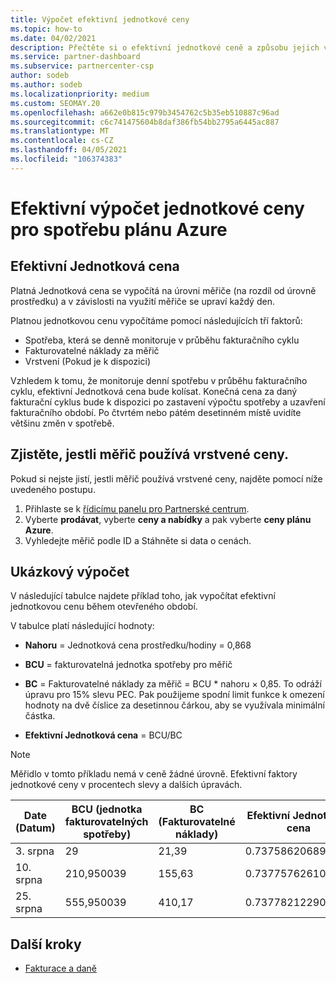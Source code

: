 ```yaml
---
title: Výpočet efektivní jednotkové ceny
ms.topic: how-to
ms.date: 04/02/2021
description: Přečtěte si o efektivní jednotkové ceně a způsobu jejich výpočtu. Tento článek obsahuje také ukázkový výpočet.
ms.service: partner-dashboard
ms.subservice: partnercenter-csp
author: sodeb
ms.author: sodeb
ms.localizationpriority: medium
ms.custom: SEOMAY.20
ms.openlocfilehash: a662e0b815c979b3454762c5b35eb510887c96ad
ms.sourcegitcommit: c6c741475604b8daf386fb54bb2795a6445ac887
ms.translationtype: MT
ms.contentlocale: cs-CZ
ms.lasthandoff: 04/05/2021
ms.locfileid: "106374383"
---
```

# <a name="effective-unit-price-calculation-for-azure-plan-consumption"></a>Efektivní výpočet jednotkové ceny pro spotřebu plánu Azure

## <a name="the-effective-unit-price"></a>Efektivní Jednotková cena

Platná Jednotková cena se vypočítá na úrovni měřiče (na rozdíl od úrovně prostředku) a v závislosti na využití měřiče se upraví každý den.

Platnou jednotkovou cenu vypočítáme pomocí následujících tří faktorů:

- Spotřeba, která se denně monitoruje v průběhu fakturačního cyklu
- Fakturovatelné náklady za měřič
- Vrstvení (Pokud je k dispozici)

Vzhledem k tomu, že monitoruje denní spotřebu v průběhu fakturačního cyklu, efektivní Jednotková cena bude kolísat. Konečná cena za daný fakturační cyklus bude k dispozici po zastavení výpočtu spotřeby a uzavření fakturačního období. Po čtvrtém nebo pátém desetinném místě uvidíte většinu změn v spotřebě.

## <a name="find-out-whether-your-meter-uses-tiered-pricing"></a>Zjistěte, jestli měřič používá vrstvené ceny.

Pokud si nejste jistí, jestli měřič používá vrstvené ceny, najděte pomocí níže uvedeného postupu. 

1. Přihlaste se k [řídicímu panelu pro Partnerské centrum](https://partner.microsoft.com/dashboard/).
2. Vyberte **prodávat**, vyberte **ceny a nabídky** a pak vyberte **ceny plánu Azure**.
3. Vyhledejte měřič podle ID a Stáhněte si data o cenách. 

## <a name="sample-calculation"></a>Ukázkový výpočet

V následující tabulce najdete příklad toho, jak vypočítat efektivní jednotkovou cenu během otevřeného období.

V tabulce platí následující hodnoty: 

- **Nahoru** = Jednotková cena prostředku/hodiny = 0,868

- **BCU** = fakturovatelná jednotka spotřeby pro měřič

- **BC** = Fakturovatelné náklady za měřič = BCU * nahoru × 0,85. To odráží úpravu pro 15% slevu PEC. Pak použijeme spodní limit funkce k omezení hodnoty na dvě číslice za desetinnou čárkou, aby se využívala minimální částka. 

- **Efektivní Jednotková cena** = BCU/BC

>[!NOTE]
>Měřidlo v tomto příkladu nemá v ceně žádné úrovně. Efektivní faktory jednotkové ceny v procentech slevy a dalších úpravách.

| Date (Datum) | BCU (jednotka fakturovatelných spotřeby) | BC (Fakturovatelné náklady) | Efektivní Jednotková cena |
| ------ | ----------- | ----------- | ----------- |  
| 3. srpna | 29 | 21,39 | 0.737586206896552 |
| 10. srpna | 210,950039 | 155,63 | 0.737757626107858 |
| 25. srpna | 555,950039 | 410,17 | 0.737782122900436 |

## <a name="next-steps"></a>Další kroky

- [Fakturace a daně](billing.md)
